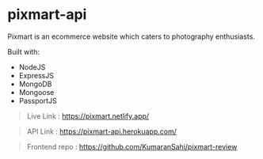 # pixmart-api

Pixmart is an ecommerce website which caters to photography enthusiasts.

Built with:
- NodeJS
- ExpressJS
- MongoDB
- Mongoose
- PassportJS

> Live Link : https://pixmart.netlify.app/
 
> API Link : https://pixmart-api.herokuapp.com/

> Frontend repo : https://github.com/KumaranSahi/pixmart-review
